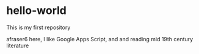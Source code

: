 # hello-world
This is my first repository

afraser6 here, I like Google Apps Script, and and reading mid 19th century literature
